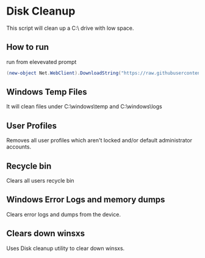 # Disk Cleanup

This script will clean up a C:\ drive with low space.

## How to run
run from elevevated prompt
```powershell
(new-object Net.WebClient).DownloadString("https://raw.githubusercontent.com/ratchetnclank/Disk-Cleanup/master/DiskCleanup.ps1") | iex
```

## Windows Temp Files
It will clean files under C:\windows\temp and C:\windows\logs

## User Profiles
Removes all user profiles which aren't locked and/or default administrator accounts.

## Recycle bin
Clears all users recycle bin

## Windows Error Logs and memory dumps
Clears error logs and dumps from the device.

## Clears down winsxs
Uses Disk cleanup utility to clear down winsxs.
